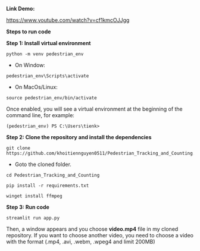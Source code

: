 **Link Demo:**

https://www.youtube.com/watch?v=cf1kmcOJJgg

**Steps to run code**

**Step 1: Install virtual environment**

```
python -m venv pedestrian_env
```

- On Window:

```
pedestrian_env\Scripts\activate
```

- On MacOs/Linux:

```
source pedestrian_env/bin/activate
```

Once enabled, you will see a virtual environment at the beginning of the command line, for example:

```
(pedestrian_env) PS C:\Users\tienk>
```

**Step 2: Clone the repository and install the dependencies**

```
git clone https://github.com/khoitiennguyen0511/Pedestrian_Tracking_and_Counting.git

```

- Goto the cloned folder.

```
cd Pedestrian_Tracking_and_Counting
```

```
pip install -r requirements.txt
```

```
winget install ffmpeg
```

**Step 3: Run code**

```
streamlit run app.py
```

Then, a window appears and you choose **video.mp4** file in my cloned repository. If you want to choose another video, you need to choose a video with the format (.mp4, .avi, .webm, .wpeg4 and limit 200MB)
